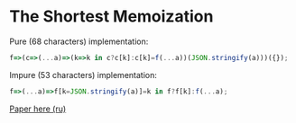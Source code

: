 # The Shortest Memoization
Pure (68 characters) implementation:
```JavaScript
f=>(c=>(...a)=>(k=>k in c?c[k]:c[k]=f(...a))(JSON.stringify(a)))({});
```

Impure (53 characters) implementation:
```javascript
f=>(...a)=>f[k=JSON.stringify(a)]=k in f?f[k]:f(...a);
```

[Paper here (ru)](https://habr.com/ru/company/semrush/blog/413303/)  
